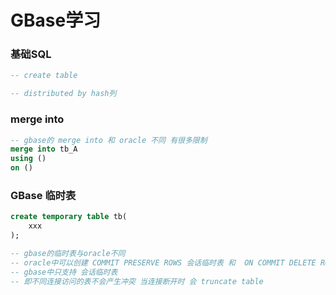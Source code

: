 # GBase学习

### 基础SQL

```sql
-- create table 

-- distributed by hash列


```





### merge into

```sql
-- gbase的 merge into 和 oracle 不同 有很多限制
merge into tb_A
using ()
on ()
```



### GBase 临时表

```sql
create temporary table tb(
	xxx
);

-- gbase的临时表与oracle不同 
-- oracle中可以创建 COMMIT PRESERVE ROWS 会话临时表 和  ON COMMIT DELETE ROWS 事务临时表
-- gbase中只支持 会话临时表 
-- 即不同连接访问的表不会产生冲突 当连接断开时 会 truncate table
```



